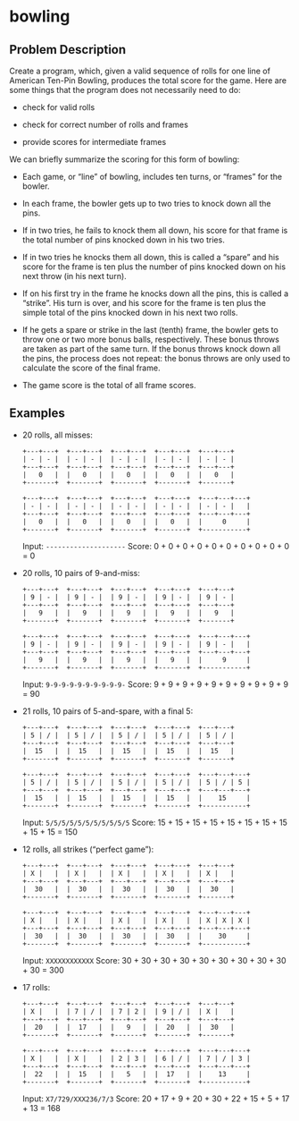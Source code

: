 bowling
=======

Problem Description
-------------------

Create a program, which, given a valid sequence of rolls for one line of
American Ten-Pin Bowling, produces the total score for the game.  Here are
some things that the program does not necessarily need to do:

  * check for valid rolls

  * check for correct number of rolls and frames

  * provide scores for intermediate frames


We can briefly summarize the scoring for this form of bowling:

  * Each game, or “line” of bowling, includes ten turns, or “frames” for the
    bowler.

  * In each frame, the bowler gets up to two tries to knock down all the pins.

  * If in two tries, he fails to knock them all down, his score for that frame
    is the total number of pins knocked down in his two tries.

  * If in two tries he knocks them all down, this is called a “spare” and his
    score for the frame is ten plus the number of pins knocked down on his
    next throw (in his next turn).

  * If on his first try in the frame he knocks down all the pins, this is
    called a “strike”.  His turn is over, and his score for the frame is ten
    plus the simple total of the pins knocked down in his next two rolls.

  * If he gets a spare or strike in the last (tenth) frame, the bowler gets to
    throw one or two more bonus balls, respectively.  These bonus throws are
    taken as part of the same turn.  If the bonus throws knock down all the
    pins, the process does not repeat: the bonus throws are only used to
    calculate the score of the final frame.

  * The game score is the total of all frame scores.


Examples
--------

  * 20 rolls, all misses:

        +---+---+  +---+---+  +---+---+  +---+---+  +---+---+
        | - | - |  | - | - |  | - | - |  | - | - |  | - | - |
        +---+---+  +---+---+  +---+---+  +---+---+  +---+---+
        |   0   |  |   0   |  |   0   |  |   0   |  |   0   |
        +-------+  +-------+  +-------+  +-------+  +-------+

        +---+---+  +---+---+  +---+---+  +---+---+  +---+---+---+
        | - | - |  | - | - |  | - | - |  | - | - |  | - | - |   |
        +---+---+  +---+---+  +---+---+  +---+---+  +---+---+---+
        |   0   |  |   0   |  |   0   |  |   0   |  |     0     |
        +-------+  +-------+  +-------+  +-------+  +-----------+

    Input: `--------------------`
    Score: 0 + 0 + 0 + 0 + 0 + 0 + 0 + 0 + 0 + 0 = 0

  * 20 rolls, 10 pairs of 9-and-miss:

        +---+---+  +---+---+  +---+---+  +---+---+  +---+---+
        | 9 | - |  | 9 | - |  | 9 | - |  | 9 | - |  | 9 | - |
        +---+---+  +---+---+  +---+---+  +---+---+  +---+---+
        |   9   |  |   9   |  |   9   |  |   9   |  |   9   |
        +-------+  +-------+  +-------+  +-------+  +-------+

        +---+---+  +---+---+  +---+---+  +---+---+  +---+---+---+
        | 9 | - |  | 9 | - |  | 9 | - |  | 9 | - |  | 9 | - |   |
        +---+---+  +---+---+  +---+---+  +---+---+  +---+---+---+
        |   9   |  |   9   |  |   9   |  |   9   |  |     9     |
        +-------+  +-------+  +-------+  +-------+  +-----------+

    Input: `9-9-9-9-9-9-9-9-9-9-`
    Score: 9 + 9 + 9 + 9 + 9 + 9 + 9 + 9 + 9 + 9 = 90

  * 21 rolls, 10 pairs of 5-and-spare, with a final 5:

        +---+---+  +---+---+  +---+---+  +---+---+  +---+---+
        | 5 | / |  | 5 | / |  | 5 | / |  | 5 | / |  | 5 | / |
        +---+---+  +---+---+  +---+---+  +---+---+  +---+---+
        |  15   |  |  15   |  |  15   |  |  15   |  |  15   |
        +-------+  +-------+  +-------+  +-------+  +-------+

        +---+---+  +---+---+  +---+---+  +---+---+  +---+---+---+
        | 5 | / |  | 5 | / |  | 5 | / |  | 5 | / |  | 5 | / | 5 |
        +---+---+  +---+---+  +---+---+  +---+---+  +---+---+---+
        |  15   |  |  15   |  |  15   |  |  15   |  |    15     |
        +-------+  +-------+  +-------+  +-------+  +-----------+

    Input: `5/5/5/5/5/5/5/5/5/5/5`
    Score: 15 + 15 + 15 + 15 + 15 + 15 + 15 + 15 + 15 + 15 = 150

  * 12 rolls, all strikes (“perfect game”):

        +---+---+  +---+---+  +---+---+  +---+---+  +---+---+
        | X |   |  | X |   |  | X |   |  | X |   |  | X |   |
        +---+---+  +---+---+  +---+---+  +---+---+  +---+---+
        |  30   |  |  30   |  |  30   |  |  30   |  |  30   |
        +-------+  +-------+  +-------+  +-------+  +-------+

        +---+---+  +---+---+  +---+---+  +---+---+  +---+---+---+
        | X |   |  | X |   |  | X |   |  | X |   |  | X | X | X |
        +---+---+  +---+---+  +---+---+  +---+---+  +---+---+---+
        |  30   |  |  30   |  |  30   |  |  30   |  |    30     |
        +-------+  +-------+  +-------+  +-------+  +-----------+

    Input: `XXXXXXXXXXXX`
    Score: 30 + 30 + 30 + 30 + 30 + 30 + 30 + 30 + 30 + 30 = 300

  * 17 rolls:

        +---+---+  +---+---+  +---+---+  +---+---+  +---+---+
        | X |   |  | 7 | / |  | 7 | 2 |  | 9 | / |  | X |   |
        +---+---+  +---+---+  +---+---+  +---+---+  +---+---+
        |  20   |  |  17   |  |   9   |  |  20   |  |  30   |
        +-------+  +-------+  +-------+  +-------+  +-------+

        +---+---+  +---+---+  +---+---+  +---+---+  +---+---+---+
        | X |   |  | X |   |  | 2 | 3 |  | 6 | / |  | 7 | / | 3 |
        +---+---+  +---+---+  +---+---+  +---+---+  +---+---+---+
        |  22   |  |  15   |  |   5   |  |  17   |  |    13     |
        +-------+  +-------+  +-------+  +-------+  +-----------+

    Input: `X7/729/XXX236/7/3`
    Score: 20 + 17 + 9 + 20 + 30 + 22 + 15 + 5 + 17 + 13 = 168

